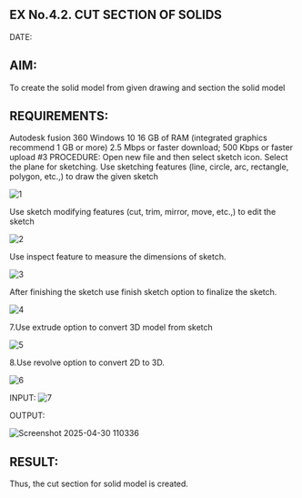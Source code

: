 ## EX No.4.2. CUT SECTION OF SOLIDS
DATE:
## AIM:
To create the solid model from given drawing and section the solid model

## REQUIREMENTS:
Autodesk fusion 360
Windows 10
16 GB of RAM (integrated graphics recommend 1 GB or more)
2.5 Mbps or faster download; 500 Kbps or faster upload
#3 PROCEDURE:
Open new file and then select sketch icon.
Select the plane for sketching.
Use sketching features (line, circle, arc, rectangle, polygon, etc.,) to draw the given sketch

![1](https://github.com/user-attachments/assets/70bddd37-79b2-4a32-bfa6-9d02e5aa1640)


Use sketch modifying features (cut, trim, mirror, move, etc.,) to edit the sketch

![2](https://github.com/user-attachments/assets/881b8a7d-8a44-4c56-896f-c0527369c7cc)



Use inspect feature to measure the dimensions of sketch.

![3](https://github.com/user-attachments/assets/9a57b71c-8ae8-437b-9e2d-c949956c7c46)



After finishing the sketch use finish sketch option to finalize the sketch.



![4](https://github.com/user-attachments/assets/cc3d8a83-84e4-4858-b9c5-9d4e92ce136b)


7.Use extrude option to convert 3D model from sketch

![5](https://github.com/user-attachments/assets/afd21328-318e-4cab-ac48-9776c9e92730)


8.Use revolve option to convert 2D to 3D.

![6](https://github.com/user-attachments/assets/9d3b95e3-171f-40b4-af0f-d0912d8abc1c)


INPUT:
![7](https://github.com/user-attachments/assets/98063aaa-22ff-4e59-90ff-bd2b1077f0af)

OUTPUT:

![Screenshot 2025-04-30 110336](https://github.com/user-attachments/assets/24a2e955-0060-49e2-831a-230352c05b41)

## RESULT:
Thus, the cut section for solid model is created.

